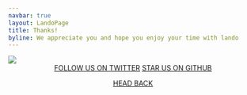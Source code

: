 ```yaml
---
navbar: true
layout: LandoPage
title: Thanks!
byline: We appreciate you and hope you enjoy your time with lando
---
```


<div class="seal-of-liberation">
  <img src="/images/lando-alliance.png">
</div>

<div class="liberation-manifesto">
  <div class="hero-secondary" style="text-align: center; margin-bottom: 1em;">
    <a target="_blank" href="https://twitter.com/devwithlando" class="button halfer blue">FOLLOW US ON TWITTER</a>
    <a target="_blank" href="https://github.com/lando/lando" class="button halfer blue">STAR US ON GITHUB</a>
  </div>
  <div class="hero-secondary" style="text-align: center; margin-bottom: 1em;">
    <a href="/" class="button full pink">HEAD BACK</a>
  </div>
</div>
